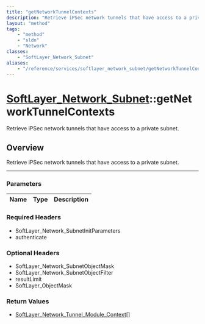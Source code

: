```yaml
---
title: "getNetworkTunnelContexts"
description: "Retrieve iPSec network tunnels that have access to a private subnet."
layout: "method"
tags:
    - "method"
    - "sldn"
    - "Network"
classes:
    - "SoftLayer_Network_Subnet"
aliases:
    - "/reference/services/softlayer_network_subnet/getNetworkTunnelContexts"
---
```

# [SoftLayer_Network_Subnet](/reference/services/SoftLayer_Network_Subnet)::getNetworkTunnelContexts

Retrieve iPSec network tunnels that have access to a private subnet.


## Overview 
Retrieve iPSec network tunnels that have access to a private subnet.

-----

### Parameters 
|Name | Type | Description |
| --- | --- | --- |


### Required Headers
* SoftLayer_Network_SubnetInitParameters
* authenticate


### Optional Headers
* SoftLayer_Network_SubnetObjectMask
* SoftLayer_Network_SubnetObjectFilter
* resultLimit
* SoftLayer_ObjectMask

### Return Values
* <a href='/reference/datatypes/SoftLayer_Network_Tunnel_Module_Context'>SoftLayer_Network_Tunnel_Module_Context[] </a>




